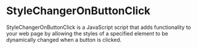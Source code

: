 # StyleChangerOnButtonClick
StyleChangerOnButtonClick is a JavaScript script that adds functionality to your web page by allowing the styles of a specified element to be dynamically changed when a button is clicked.

